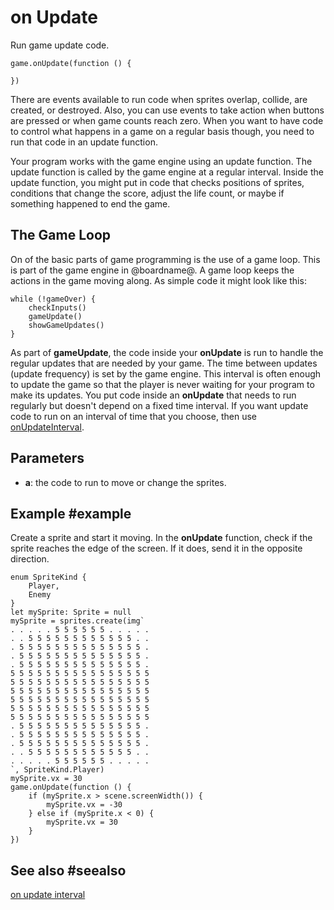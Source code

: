 # on Update

Run game update code.

```sig
game.onUpdate(function () {

})
```

There are events available to run code when sprites overlap, collide, are created, or destroyed. Also, you can use events to take action when buttons are pressed or when game counts reach zero. When you want to have code to control what happens in a game on a regular basis though, you need to run that code in an update function.

Your program works with the game engine using an update function. The update function is called by the game engine at a regular interval. Inside the update function, you might put in code that checks positions of sprites, conditions that change the score, adjust the life count, or maybe if something happened to end the game.

## The Game Loop

On of the basic parts of game programming is the use of a game loop. This is part of the game engine in @boardname@. A game loop keeps the actions in the game moving along. As simple code it might look like this:

```typescript-ignore
while (!gameOver) {
    checkInputs()
    gameUpdate()
    showGameUpdates()
}
```

As part of **gameUpdate**, the code inside your **onUpdate** is run to handle the regular updates that are needed by your game. The time between updates (update frequency) is set by the game engine. This interval is often enough to update the game so that the player is never waiting for your program to make its updates. You put code inside an **onUpdate** that needs to run regularly but doesn't depend on a fixed time interval. If you want update code to run on an interval of time that you choose, then use [onUpdateInterval](/reference/game/on-update-interval).

## Parameters

* **a**: the code to run to move or change the sprites.

## Example #example

Create a sprite and start it moving. In the **onUpdate** function, check if the sprite reaches the edge of the screen. If it does, send it in the opposite direction.

```blocks
enum SpriteKind {
    Player,
    Enemy
}
let mySprite: Sprite = null
mySprite = sprites.create(img`
. . . . . 5 5 5 5 5 5 . . . . .
. . 5 5 5 5 5 5 5 5 5 5 5 5 . .
. 5 5 5 5 5 5 5 5 5 5 5 5 5 5 .
. 5 5 5 5 5 5 5 5 5 5 5 5 5 5 .
. 5 5 5 5 5 5 5 5 5 5 5 5 5 5 .
5 5 5 5 5 5 5 5 5 5 5 5 5 5 5 5
5 5 5 5 5 5 5 5 5 5 5 5 5 5 5 5
5 5 5 5 5 5 5 5 5 5 5 5 5 5 5 5
5 5 5 5 5 5 5 5 5 5 5 5 5 5 5 5
5 5 5 5 5 5 5 5 5 5 5 5 5 5 5 5
5 5 5 5 5 5 5 5 5 5 5 5 5 5 5 5
. 5 5 5 5 5 5 5 5 5 5 5 5 5 5 .
. 5 5 5 5 5 5 5 5 5 5 5 5 5 5 .
. 5 5 5 5 5 5 5 5 5 5 5 5 5 5 .
. . 5 5 5 5 5 5 5 5 5 5 5 5 . .
. . . . . 5 5 5 5 5 5 . . . . .
`, SpriteKind.Player)
mySprite.vx = 30
game.onUpdate(function () {
    if (mySprite.x > scene.screenWidth()) {
        mySprite.vx = -30
    } else if (mySprite.x < 0) {
        mySprite.vx = 30
    }
})
```

## See also #seealso

[on update interval](/reference/game/on-update-interval)
